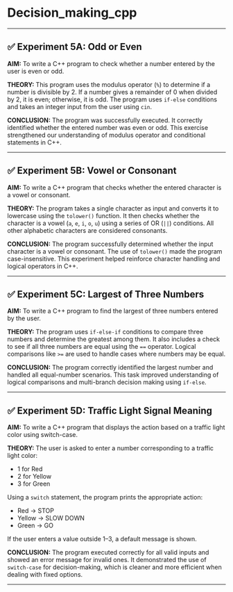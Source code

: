 # Decision_making_cpp
---
## ✅ Experiment 5A: Odd or Even

**AIM:**
To write a C++ program to check whether a number entered by the user is even or odd.

**THEORY:**
This program uses the modulus operator (`%`) to determine if a number is divisible by 2. If a number gives a remainder of 0 when divided by 2, it is even; otherwise, it is odd. The program uses `if-else` conditions and takes an integer input from the user using `cin`.

**CONCLUSION:**
The program was successfully executed. It correctly identified whether the entered number was even or odd. This exercise strengthened our understanding of modulus operator and conditional statements in C++.

---

## ✅ Experiment 5B: Vowel or Consonant

**AIM:**
To write a C++ program that checks whether the entered character is a vowel or consonant.

**THEORY:**
The program takes a single character as input and converts it to lowercase using the `tolower()` function. It then checks whether the character is a vowel (`a`, `e`, `i`, `o`, `u`) using a series of OR (`||`) conditions. All other alphabetic characters are considered consonants.

**CONCLUSION:**
The program successfully determined whether the input character is a vowel or consonant. The use of `tolower()` made the program case-insensitive. This experiment helped reinforce character handling and logical operators in C++.

---

## ✅ Experiment 5C: Largest of Three Numbers

**AIM:**
To write a C++ program to find the largest of three numbers entered by the user.

**THEORY:**
The program uses `if-else-if` conditions to compare three numbers and determine the greatest among them. It also includes a check to see if all three numbers are equal using the `==` operator. Logical comparisons like `>=` are used to handle cases where numbers may be equal.

**CONCLUSION:**
The program correctly identified the largest number and handled all equal-number scenarios. This task improved understanding of logical comparisons and multi-branch decision making using `if-else`.

---

## ✅ Experiment 5D: Traffic Light Signal Meaning

**AIM:**
To write a C++ program that displays the action based on a traffic light color using switch-case.

**THEORY:**
The user is asked to enter a number corresponding to a traffic light color:

* 1 for Red
* 2 for Yellow
* 3 for Green

Using a `switch` statement, the program prints the appropriate action:

* Red → STOP
* Yellow → SLOW DOWN
* Green → GO

If the user enters a value outside 1–3, a default message is shown.

**CONCLUSION:**
The program executed correctly for all valid inputs and showed an error message for invalid ones. It demonstrated the use of `switch-case` for decision-making, which is cleaner and more efficient when dealing with fixed options.

---
